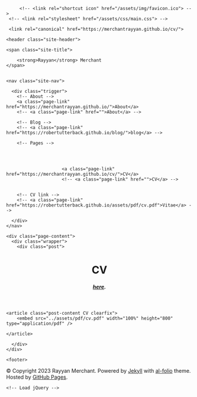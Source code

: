 <!DOCTYPE html>
<html>

  <head>
  <meta charset="utf-8">
  <meta name="viewport" content="width=device-width initial-scale=1" />
  <meta http-equiv="X-UA-Compatible" content="IE=edge">

  <title>Rayyan Merchant | CV</title>
<meta name="description" content="A simple, whitespace theme for academics. Based on [*folio](https://github.com/bogoli/-folio) design.
">

		 <!-- <link rel="shortcut icon" href="/assets/img/favicon.ico"> -->
     <!-- <link rel="stylesheet" href="/assets/css/main.css"> -->

     <link rel="canonical" href="https://merchantrayyan.github.io/cv/">
</head>


  <body>

    <header class="site-header">

  <div class="wrapper">


    <span class="site-title">

        <strong>Rayyan</strong> Merchant
    </span>


    <nav class="site-nav">

      <div class="trigger">
        <!-- About -->
        <a class="page-link" href="https://merchantrayyan.github.io/">About</a>
        <!-- <a class="page-link" href="">About</a> -->

        <!-- Blog -->
        <!-- <a class="page-link" href="https://robertutterback.github.io/blog/">blog</a> -->

        <!-- Pages -->




						 <a class="page-link" href="https://merchantrayyan.github.io/cv/">CV</a>
						 <!-- <a class="page-link" href="">CV</a> -->


        <!-- CV link -->
        <!-- <a class="page-link" href="https://robertutterback.github.io/assets/pdf/cv.pdf">Vitae</a> -->

      </div>
    </nav>

  </div>

</header>



    <div class="page-content">
      <div class="wrapper">
        <div class="post">

  <header class="post-header">
    <h1 class="post-title">CV</h1>
		<h5 class="post-description"> <a href="../assets/pdf/cv.pdf">here</a>.</h5>
  </header>

	<article class="post-content CV clearfix">
		<embed src="../assets/pdf/cv.pdf" width="100%" height="800" type="application/pdf" />

<!-- <iframe src="assets/pdf/cv.pdfdocs.google.com/viewer?url=https://dl.dropboxusercontent.com/s/m9yjufcvb5sg8tc/mayfield-cv-2015.pdf?dl=0&amp;hl=en_US&amp;embedded=true" class="gde-frame" style="width:100%; height:800px; border: none;" scrolling="no"></iframe> -->

	</article>






</div>

      </div>
    </div>

    <footer>

  <div class="wrapper">
    &copy; Copyright 2023 Rayyan Merchant.
    Powered by <a href="http://jekyllrb.com/" target="_blank">Jekyll</a> with <a href="https://github.com/alshedivat/al-folio">al-folio</a> theme. Hosted by <a href="https://pages.github.com/" target="_blank">GitHub Pages</a>.


  </div>

</footer>


    <!-- Load jQuery -->
<script src="//code.jquery.com/jquery-1.12.4.min.js"></script>




<!-- Load KaTeX -->
<link rel="stylesheet" href="//cdnjs.cloudflare.com/ajax/libs/KaTeX/0.7.1/katex.min.css">
<script src="//cdnjs.cloudflare.com/ajax/libs/KaTeX/0.7.1/katex.min.js"></script>


<!-- <link rel="stylesheet" href="/assets/css/font-awesome.min.css"> -->
<!-- <link rel="stylesheet" href="/assets/css/academicons.min.css"> -->


<!-- Google Analytics -->
<!-- <script> -->
<!-- (function(i,s,o,g,r,a,m){i['GoogleAnalyticsObject']=r;i[r]=i[r]||function(){ -->
<!-- (i[r].q=i[r].q||[]).push(arguments)},i[r].l=1*new Date();a=s.createElement(o), -->
<!-- m=s.getElementsByTagName(o)[0];a.async=1;a.src=g;m.parentNode.insertBefore(a,m) -->
<!-- })(window,document,'script','//www.google-analytics.com/analytics.js','ga'); -->

<!-- ga('create', 'UA-XXXXXXXX-X', 'auto'); -->
<!-- ga('send', 'pageview'); -->
<!-- </script> -->


  </body>

</html>
